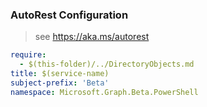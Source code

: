 ### AutoRest Configuration

> see https://aka.ms/autorest

``` yaml
require:
  - $(this-folder)/../DirectoryObjects.md
title: $(service-name)
subject-prefix: 'Beta'
namespace: Microsoft.Graph.Beta.PowerShell
```
